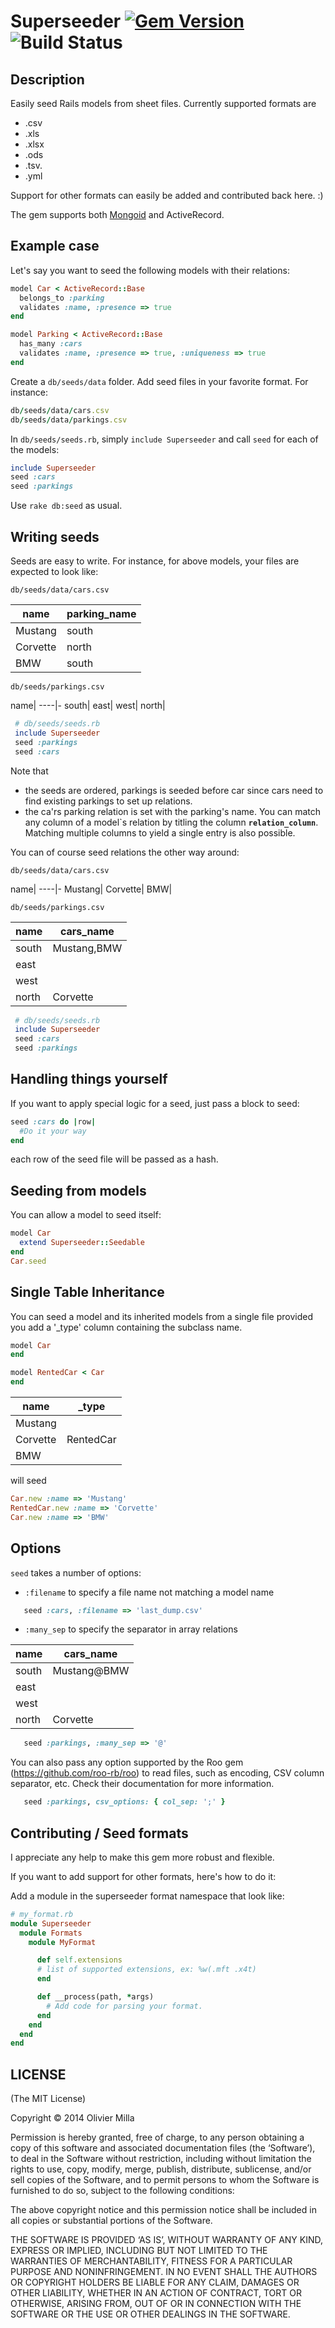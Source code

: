 Superseeder [![Gem Version](https://badge.fury.io/rb/superseeder.svg)](http://badge.fury.io/rb/superseeder) ![Build Status](https://secure.travis-ci.org/muichkine/superseeder.png)
===========

Description
-----------
Easily seed Rails models from sheet files.
Currently supported formats are
 - .csv
 - .xls
 - .xlsx
 - .ods
 - .tsv.
 - .yml

Support for other formats can easily be added and contributed back here. :)

The gem supports both [Mongoid](https://github.com/mongoid/mongoid) and ActiveRecord.

Example case
-----------
Let's say you want to seed the following models with their relations:

```ruby
model Car < ActiveRecord::Base
  belongs_to :parking
  validates :name, :presence => true
end

model Parking < ActiveRecord::Base
  has_many :cars
  validates :name, :presence => true, :uniqueness => true
end
```

Create a `db/seeds/data` folder. Add seed files in your favorite format. For instance:

```ruby
db/seeds/data/cars.csv
db/seeds/data/parkings.csv
```

In `db/seeds/seeds.rb`, simply `include Superseeder` and call `seed` for each of the models:

```ruby
include Superseeder
seed :cars
seed :parkings
```

Use `rake db:seed` as usual.

Writing seeds
-----------
Seeds are easy to write. For instance, for above models, your files are expected to look like:

 `db/seeds/data/cars.csv`

 name|parking_name
 ----|------------
 Mustang|south
 Corvette|north
 BMW|south

 `db/seeds/parkings.csv`

 name|
 ----|-
 south|
 east|
 west|
 north|

```ruby
 # db/seeds/seeds.rb
 include Superseeder
 seed :parkings
 seed :cars
```

Note that
 - the seeds are ordered, parkings is seeded before car since cars need to find existing parkings to set up relations.
 - the ca'rs parking relation is set with the parking's name. You can match any column of a model\`s relation
by titling the column **`relation_column`**. Matching multiple columns to yield a single entry is also possible.

You can of course seed relations the other way around:

 `db/seeds/data/cars.csv`

 name|
 ----|-
 Mustang|
 Corvette|
 BMW|

 `db/seeds/parkings.csv`

 name|cars_name
 ----|----
 south|Mustang,BMW
 east|
 west|
 north|Corvette

```ruby
 # db/seeds/seeds.rb
 include Superseeder
 seed :cars
 seed :parkings
```

Handling things yourself
------------------------

If you want to apply special logic for a seed, just pass a block to seed:
```ruby
seed :cars do |row|
  #Do it your way
end
```
each row of the seed file will be passed as a hash.

Seeding from models
------------------------
You can allow a model to seed itself:

```ruby
model Car
  extend Superseeder::Seedable
end
Car.seed
```

Single Table Inheritance
------------------------
You can seed a model and its inherited models from a single file provided you add a '_type' column containing the subclass name.

```ruby
model Car
end

model RentedCar < Car
end
```
name|_type
----|-----
Mustang|
Corvette|RentedCar
BMW|

will seed
```ruby
Car.new :name => 'Mustang'
RentedCar.new :name => 'Corvette'
Car.new :name => 'BMW'
```

Options
------------------------
`seed` takes a number of options:
 * `:filename` to specify a file name not matching a model name

```ruby
   seed :cars, :filename => 'last_dump.csv'
```

 * `:many_sep` to specify the separator in array relations

 name|cars_name
 ----|----
 south|Mustang@BMW
 east|
 west|
 north|Corvette

```ruby
   seed :parkings, :many_sep => '@'
```

You can also pass any option supported by the Roo gem (https://github.com/roo-rb/roo) to read files, such as encoding, CSV column separator, etc. Check their documentation for more information.

```ruby
   seed :parkings, csv_options: { col_sep: ';' }
```

Contributing / Seed formats
------------------
I appreciate any help to make this gem more robust and flexible.

If you want to add support for other formats, here's how to do it:

Add a module in the superseeder format namespace that look like:

 ```ruby
 # my_format.rb
 module Superseeder
   module Formats
     module MyFormat

       def self.extensions
       # list of supported extensions, ex: %w(.mft .x4t)
       end

       def __process(path, *args)
         # Add code for parsing your format.
       end
     end
   end
 end
```

LICENSE
-------

(The MIT License)

Copyright © 2014 Olivier Milla

Permission is hereby granted, free of charge, to any person obtaining a copy of
this software and associated documentation files (the ‘Software’), to deal in
the Software without restriction, including without limitation the rights to
use, copy, modify, merge, publish, distribute, sublicense, and/or sell copies of
the Software, and to permit persons to whom the Software is furnished to do so,
subject to the following conditions:

The above copyright notice and this permission notice shall be included in all
copies or substantial portions of the Software.

THE SOFTWARE IS PROVIDED ‘AS IS’, WITHOUT WARRANTY OF ANY KIND, EXPRESS OR
IMPLIED, INCLUDING BUT NOT LIMITED TO THE WARRANTIES OF MERCHANTABILITY, FITNESS
FOR A PARTICULAR PURPOSE AND NONINFRINGEMENT. IN NO EVENT SHALL THE AUTHORS OR
COPYRIGHT HOLDERS BE LIABLE FOR ANY CLAIM, DAMAGES OR OTHER LIABILITY, WHETHER
IN AN ACTION OF CONTRACT, TORT OR OTHERWISE, ARISING FROM, OUT OF OR IN
CONNECTION WITH THE SOFTWARE OR THE USE OR OTHER DEALINGS IN THE SOFTWARE.


